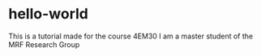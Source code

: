 # hello-world
This is a tutorial made for the course 4EM30
I am a master student of the MRF Research Group
